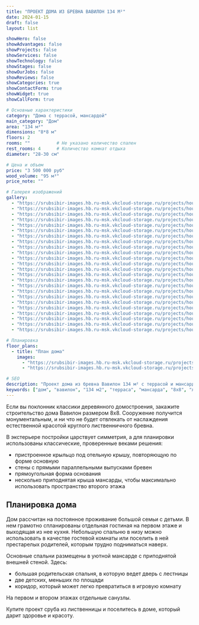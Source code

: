 ```yaml
---
title: "ПРОЕКТ ДОМА ИЗ БРЕВНА ВАВИЛОН 134 М²"
date: 2024-01-15
draft: false
layout: list

showHero: false
showAdvantages: false
showProjects: false
showServices: false
showTechnology: false
showStages: false
showOurJobs: false
showReviews: false
showCategories: true
showContactForm: true
showWidget: true
showCallForm: true

# Основные характеристики
category: "Дома с террасой, мансардой"
main_category: "Дом"
area: "134 м²"
dimensions: "8*8 м"
floors: 2
rooms: ""          # Не указано количество спален
rest_rooms: 4      # Количество комнат отдыха
diameter: "28-30 см"

# Цена и объем
price: "3 500 000 руб"
wood_volume: "95 м³"
price_note: ""

# Галерея изображений
gallery:
  - "https://srubsibir-images.hb.ru-msk.vkcloud-storage.ru/projects/houses/dom-vavilon-134/dom-6.jpg"
  - "https://srubsibir-images.hb.ru-msk.vkcloud-storage.ru/projects/houses/dom-vavilon-134/dom-6-1.jpg"
  - "https://srubsibir-images.hb.ru-msk.vkcloud-storage.ru/projects/houses/dom-vavilon-134/dom-6-2.jpg"
  - "https://srubsibir-images.hb.ru-msk.vkcloud-storage.ru/projects/houses/dom-vavilon-134/dom-6-3.jpg"
  - "https://srubsibir-images.hb.ru-msk.vkcloud-storage.ru/projects/houses/dom-vavilon-134/dom-6-4.jpg"
  - "https://srubsibir-images.hb.ru-msk.vkcloud-storage.ru/projects/houses/dom-vavilon-134/dom-6-5.jpg"
  - "https://srubsibir-images.hb.ru-msk.vkcloud-storage.ru/projects/houses/dom-vavilon-134/dom-6-6.jpg"
  - "https://srubsibir-images.hb.ru-msk.vkcloud-storage.ru/projects/houses/dom-vavilon-134/dom-6-7.jpg"
  - "https://srubsibir-images.hb.ru-msk.vkcloud-storage.ru/projects/houses/dom-vavilon-134/dom-6-8.jpg"
  - "https://srubsibir-images.hb.ru-msk.vkcloud-storage.ru/projects/houses/dom-vavilon-134/dom-6-9.jpg"
  - "https://srubsibir-images.hb.ru-msk.vkcloud-storage.ru/projects/houses/dom-vavilon-134/dom-6-10.jpg"
  - "https://srubsibir-images.hb.ru-msk.vkcloud-storage.ru/projects/houses/dom-vavilon-134/dom-6-11.jpg"
  - "https://srubsibir-images.hb.ru-msk.vkcloud-storage.ru/projects/houses/dom-vavilon-134/dom-6-12.jpg"
  - "https://srubsibir-images.hb.ru-msk.vkcloud-storage.ru/projects/houses/dom-vavilon-134/dom-6-13.jpg"
  - "https://srubsibir-images.hb.ru-msk.vkcloud-storage.ru/projects/houses/dom-vavilon-134/dom-6-14.jpg"
  - "https://srubsibir-images.hb.ru-msk.vkcloud-storage.ru/projects/houses/dom-vavilon-134/dom-6-15.jpg"
  - "https://srubsibir-images.hb.ru-msk.vkcloud-storage.ru/projects/houses/dom-vavilon-134/dom-6-16.jpg"
  - "https://srubsibir-images.hb.ru-msk.vkcloud-storage.ru/projects/houses/dom-vavilon-134/dom-6-18.jpg"
  - "https://srubsibir-images.hb.ru-msk.vkcloud-storage.ru/projects/houses/dom-vavilon-134/dom-6-19.jpg"
  - "https://srubsibir-images.hb.ru-msk.vkcloud-storage.ru/projects/houses/dom-vavilon-134/dom-6-20.jpg"
  - "https://srubsibir-images.hb.ru-msk.vkcloud-storage.ru/projects/houses/dom-vavilon-134/dom-6-21.jpg"
  - "https://srubsibir-images.hb.ru-msk.vkcloud-storage.ru/projects/houses/dom-vavilon-134/dom-6-22.jpg"
  - "https://srubsibir-images.hb.ru-msk.vkcloud-storage.ru/projects/houses/dom-vavilon-134/dom-6-23.jpg"
  - "https://srubsibir-images.hb.ru-msk.vkcloud-storage.ru/projects/houses/dom-vavilon-134/dom-6-24.jpg"

# Планировка
floor_plans:
  - title: "План дома"
    images:
      - "https://srubsibir-images.hb.ru-msk.vkcloud-storage.ru/projects/houses/dom-vavilon-134/dom-6-20.jpg"
      - "https://srubsibir-images.hb.ru-msk.vkcloud-storage.ru/projects/houses/dom-vavilon-134/dom-6-21.jpg"

# SEO
description: "Проект дома из бревна Вавилон 134 м² с террасой и мансардой. Классический дом 8х8 из лиственничного бревна диаметром 28-30 см для большой семьи."
keywords: ["дом", "вавилон", "134 м2", "терраса", "мансарда", "8х8", "лиственница", "классический"]
---
```


Если вы поклонник классики деревянного домостроения, закажите строительство дома Вавилон размером 8х8. Сооружение получится монументальным, и ни что не будет отвлекать от наслаждения естественной красотой круглого лиственничного бревна.

В экстерьере постройки царствует симметрия, а для планировки использованы классические, проверенные веками решения:

* пристроенное крыльцо под отельную крышу, повторяющую по форме основную
* стены с прямыми параллельными выпусками бревен
* прямоугольная форма основания
* несколько приподнятая крыша мансарды, чтобы максимально использовать пространство второго этажа

## Планировка дома

Дом рассчитан на постоянное проживание большой семьи с детьми. В нем грамотно спланированы отдельная гостиная на первом этаже и выходящая из нее кухня. Небольшую спальню в низу можно использовать в качестве гостевой комнаты или поселить в ней престарелых родителей, которым трудно подниматься наверх.

Основные спальни размещены в уютной мансарде с приподнятой внешней стеной. Здесь:

* большая родительская спальня, в которую ведет дверь с лестницы
* две детских, меньших по площади
* коридор, который может легко превратиться в игровую комнату

На первом и втором этажах отдельные санузлы.

Купите проект сруба из лиственницы и поселитесь в доме, который дарит здоровье и красоту.